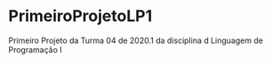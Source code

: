 # PrimeiroProjetoLP1
Primeiro Projeto da Turma 04 de 2020.1 da disciplina d Linguagem de Programação I
